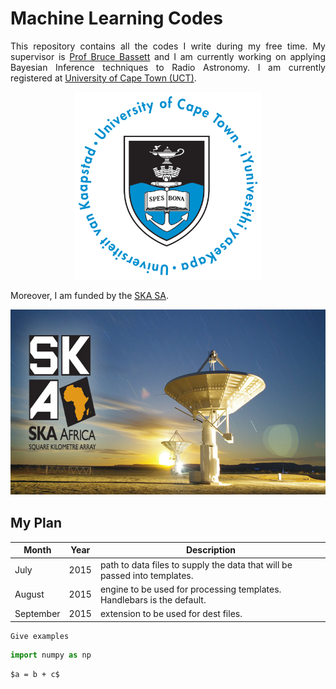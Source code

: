 <h1>Machine Learning Codes</h1>

<section>
	<p align="justify">This repository contains all the codes I write during my free time. My supervisor is <a href="https://cosmoaims.wordpress.com/2010/01/01/bruce-bassett/">Prof Bruce Bassett</a> and I am currently working on applying Bayesian Inference techniques to Radio Astronomy. I am currently registered at <a href="http://www.uct.ac.za/">University of Cape Town (UCT)</a>.</p>
</section>

<p align="center"><img src="Figures/uctlogo.gif" alt="uct_logo" width="300" height="300"></p>

<section>
	<p align="justify">Moreover, I am funded by the <a href="http://www.ska.ac.za/">SKA SA</a>.</p>
</section>

<p align="center"><img src="Figures/ska_sa.jpg" alt="uct_logo" width="700" height="297"></p>

## My Plan



| Month     |Year       | Description |
| ------    |------     | ----------- |
| July      | 2015      | path to data files to supply the data that will be passed into templates. |
| August    | 2015      | engine to be used for processing templates. Handlebars is the default. |
| September | 2015      | extension to be used for dest files. |

```
Give examples 
```

```python
import numpy as np
```

`$a = b + c$`


<!--
This is a comment

* * * *

## Link to File and Webpage

Link to another file in GitHub itself: [myFileName](Thesis/simple_ref.md)

Link to arXiv for example: [arXiv](http://arxiv.org/)

* * * *

## Font Format

_This creates italic text_

__Whereas this creates bold texts__

* * * *
-->






